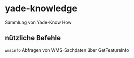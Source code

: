# yade-knowledge
Sammlung von Yade-Know How


## nützliche Befehle

`wmsinfo` Abfragen von WMS-Sachdaten über GetFeatureInfo
